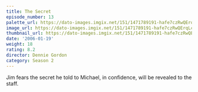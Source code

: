 ```yaml
---
title: The Secret
episode_number: 13
palette_url: https://dato-images.imgix.net/151/1471789191-hafe7czRwQErqLcDhl8XNIJ2s3.jpg?ixlib=rb-1.1.0&ch=DPR%2CWidth&auto=enhance&palette=json
image_url: https://dato-images.imgix.net/151/1471789191-hafe7czRwQErqLcDhl8XNIJ2s3.jpg?ixlib=rb-1.1.0&ch=DPR%2CWidth&auto=compress%2Cformat&w=500
thumbnail_url: https://dato-images.imgix.net/151/1471789191-hafe7czRwQErqLcDhl8XNIJ2s3.jpg?ixlib=rb-1.1.0&ch=DPR%2CWidth&auto=enhance&w=500&h=280&fit=crop&fm=jpg
date: '2006-01-19'
weight: 18
rating: 8.2
director: Dennie Gordon
category: Season 2
---
```


Jim fears the secret he told to Michael, in confidence, will be revealed to the staff.